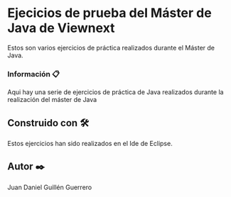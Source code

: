 # Ejecicios de prueba del Máster de Java de Viewnext

Estos son varios ejercicios de práctica realizados durante el Máster de Java.


### Información 📋


Aqui hay una serie de ejercicios de práctica de Java realizados durante la realización del máster de Java


## Construido con 🛠️

Estos ejercicios han sido realizados en el Ide de Eclipse.


## Autor ✒️

Juan Daniel Guillén Guerrero

